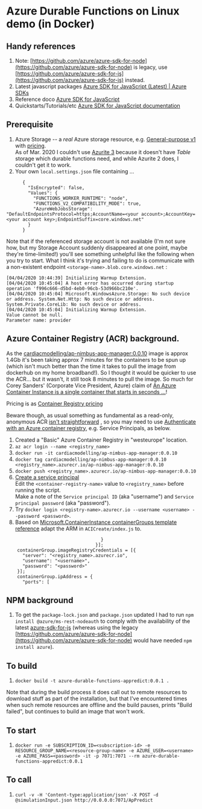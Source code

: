 # Azure Durable Functions on Linux demo (in Docker)

## Handy references

 1. Note: [https://github.com/azure/azure-sdk-for-node](https://github.com/azure/azure-sdk-for-node)
    is legacy, use
    [https://github.com/azure/azure-sdk-for-js](https://github.com/azure/azure-sdk-for-js) instead.
 1. Latest javascript packages [Azure SDK for JavaScript (Latest) | Azure SDKs](https://azure.github.io/azure-sdk/releases/latest/all/js.html)
 1. Reference doco [Azure SDK for JavaScript](https://azure.github.io/azure-sdk-for-js/)
 1. Quickstarts/Tutorials/etc [Azure SDK for JavaScript documentation](https://docs.microsoft.com/en-us/azure/javascript/?view=azure-node-latest) 

## Prerequisite

 1. Azure Storage -- a *real* Azure storage resource, e.g. [General-purpose v1](https://docs.microsoft.com/en-gb/azure/storage/common/storage-account-overview#general-purpose-v1-accounts) with [pricing](https://azure.microsoft.com/en-gb/pricing/details/storage/blobs/).     
    As of Mar. 2020 I couldn't use [Azurite 3](https://github.com/Azure/Azurite#azurite-v3) because
    it doesn't have *Table* storage which durable functions need, and while Azurite 2 does, I
    couldn't get it to work.
 1. Your own `local.settings.json` file containing ...   

```
      {
        "IsEncrypted": false,
        "Values": {
          "FUNCTIONS_WORKER_RUNTIME": "node",
          "FUNCTIONS_V2_COMPATIBILITY_MODE": true,
          "AzureWebJobsStorage": "DefaultEndpointsProtocol=https;AccountName=<your account>;AccountKey=<your account key>;EndpointSuffix=core.windows.net"
        }
      }
```

Note that if the referenced storage account is not available (I'm not sure how, but my Storage
Account suddenly disappeared at one point, maybe they're time-limited!) you'll see something 
unhelpful like the following when you try to start. What I think it's trying and failing to do is 
communicate with a non-existent endpoint `<storage-name>.blob.core.windows.net` :

```
[04/04/2020 10:44:39] Initializing Warmup Extension.
[04/04/2020 10:45:04] A host error has occurred during startup operation 'f996c666-d5bd-4eb0-96cb-53d966bc210e'.
[04/04/2020 10:45:04] Microsoft.WindowsAzure.Storage: No such device or address. System.Net.Http: No such device or address. System.Private.CoreLib: No such device or address.
[04/04/2020 10:45:04] Initializing Warmup Extension.
Value cannot be null.
Parameter name: provider
```

## Azure Container Registry (ACR) background.

As the [cardiacmodelling/ap-nimbus-app-manager:0.0.10](https://hub.docker.com/layers/cardiacmodelling/ap-nimbus-app-manager/0.0.10/images/sha256-45e742ebd53ac859799c679bb8202a68746079a619105d121647fab615d1410a?context=explore) image is 
approx 1.4Gb it's been taking approx 7 minutes for the containers to be spun up (which isn't much
better than the time it takes to pull the image from dockerhub on my home broadband!). So I thought
it would be quicker to use the ACR... but it wasn't, it still took 8 minutes to pull the image. So
much for Corey Sanders' (Corporate Vice President, Azure) claim of
[An Azure Container Instance is a single container that starts in seconds ...](https://azure.microsoft.com/en-gb/blog/announcing-azure-container-instances/)!

Pricing is as [Container Registry pricing](https://azure.microsoft.com/en-gb/pricing/details/container-registry/)

Beware though, as usual something as fundamental as a read-only, anonymous ACR
[isn't straightforward](https://feedback.azure.com/forums/903958-azure-container-registry/suggestions/32517127-enable-anonymous-access-to-registries)
, so you may need to use [Authenticate with an Azure container registry](https://docs.microsoft.com/en-us/azure/container-registry/container-registry-authentication), e.g. Service Principals, as below.

 1. Created a "Basic" Azure Container Registry in "westeurope" location.
 1. `az acr login --name <registry_name>`
 1. `docker run -it cardiacmodelling/ap-nimbus-app-manager:0.0.10`
 1. `docker tag cardiacmodelling/ap-nimbus-app-manager:0.0.10 <registry_name>.azurecr.io/ap-nimbus-app-manager:0.0.10`
 1. `docker push <registry_name>.azurecr.io/ap-nimbus-app-manager:0.0.10`
 1. [Create a service principal](https://docs.microsoft.com/en-us/azure/container-registry/container-registry-auth-service-principal#create-a-service-principal)   
    Edit the `<container-registry-name>` value to `<registry_name>` before running the script.  
    Make a note of the `Service principal ID` (aka "username") and `Service principal password` (aka "password").
 1. Try `docker login <registry-name>.azurecr.io --username <username> --password <password>`.
 1. Based on [Microsoft.ContainerInstance containerGroups template reference](https://docs.microsoft.com/en-us/azure/templates/Microsoft.ContainerInstance/2018-10-01/containerGroups) adapt the ARM in `ACICreate/index.js` to.   

```
                                   }
                                 }];
    containerGroup.imageRegistryCredentials = [{
      "server": "<registry_name>.azurecr.io",
      "username": "<username>",
      "password": "<password>"
    }];
    containerGroup.ipAddress = {
      "ports": [
```

## NPM background

 1. To get the `package-lock.json` and `package.json` updated I had to run
    `npm install @azure/ms-rest-nodeauth` to comply with the availability of the latest
    [azure-sdk-for-js](https://github.com/azure/azure-sdk-for-js) (whereas using the legacy
    [https://github.com/azure/azure-sdk-for-node](https://github.com/azure/azure-sdk-for-node) would
    have needed `npm install azure`).

## To build

 1. `docker build -t azure-durable-functions-appredict:0.0.1 .`

Note that during the build process it does call out to remote resources to download stuff as part
of the installation, but that I've encountered times when such remote resources are offline and the
build pauses, prints "Build failed", but continues to build an image that won't work.

## To start

 1. `docker run -e SUBSCRIPTION_ID=<subscription-id> -e RESOURCE_GROUP_NAME=<resource-group-name> -e AZURE_USER=<username> -e AZURE_PASS=<password> -it -p 7071:7071 --rm azure-durable-functions-appredict:0.0.1`

## To call

 1. `curl -v -H 'Content-type:application/json' -X POST -d @simulationInput.json http://0.0.0.0:7071/ApPredict`
